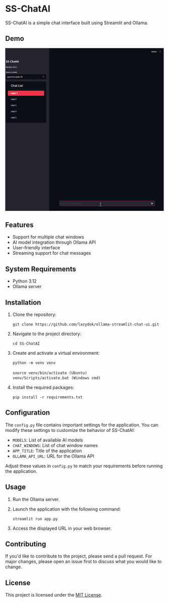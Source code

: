 # SS-ChatAI

SS-ChatAI is a simple chat interface built using Streamlit and Ollama.

## Demo
![alt text](images/demo.gif)

## Features

- Support for multiple chat windows
- AI model integration through Ollama API
- User-friendly interface
- Streaming support for chat messages

## System Requirements

- Python 3.12
- Ollama server

## Installation

1. Clone the repository:
   ```
   git clone https://github.com/lazydok/ollama-streamlit-chat-ui.git
   ```

2. Navigate to the project directory:
   ```
   cd SS-ChatAI
   ```

3. Create and activate a virtual environment:
   ```
   python -m venv venv

   source venv/bin/activate (Ubuntu)
   venv/Scripts/activate.bat (Windows cmd)
   ```

4. Install the required packages:
   ```
   pip install -r requirements.txt
   ```

## Configuration

The `config.py` file contains important settings for the application. You can modify these settings to customize the behavior of SS-ChatAI:

- `MODELS`: List of available AI models
- `CHAT_WINDOWS`: List of chat window names
- `APP_TITLE`: Title of the application
- `OLLAMA_API_URL`: URL for the Ollama API

Adjust these values in `config.py` to match your requirements before running the application.

## Usage

1. Run the Ollama server.

2. Launch the application with the following command:
   ```
   streamlit run app.py
   ```

3. Access the displayed URL in your web browser.

## Contributing

If you'd like to contribute to the project, please send a pull request. For major changes, please open an issue first to discuss what you would like to change.

## License

This project is licensed under the [MIT License](LICENSE).